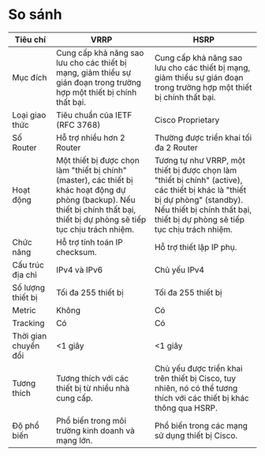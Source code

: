 # So sánh 

| Tiêu chí | VRRP |	HSRP |
| -------- | ----- | ----- |
| Mục đích | Cung cấp khả năng sao lưu cho các thiết bị mạng, giảm thiểu sự gián đoạn trong trường hợp một thiết bị chính thất bại. | Cung cấp khả năng sao lưu cho các thiết bị mạng, giảm thiểu sự gián đoạn trong trường hợp một thiết bị chính thất bại. |
| Loại giao thức |	Tiêu chuẩn của IETF (RFC 3768) |	Cisco Proprietary |
| Số Router | Hỗ trợ nhiều hơn 2 Router | Thường được triển khai tối đa 2 Router |
| Hoạt động |	Một thiết bị được chọn làm "thiết bị chính" (master), các thiết bị khác hoạt động dự phòng (backup). Nếu thiết bị chính thất bại, thiết bị dự phòng sẽ tiếp tục chịu trách nhiệm. |	Tương tự như VRRP, một thiết bị được chọn làm "thiết bị chính" (active), các thiết bị khác là "thiết bị dự phòng" (standby). Nếu thiết bị chính thất bại, thiết bị dự phòng sẽ tiếp tục chịu trách nhiệm. |
| Chức năng | Hỗ trợ tính toán IP checksum. | Hỗ trợ thiết lập IP phụ. |
| Cấu trúc địa chỉ |	IPv4 và IPv6 |	Chủ yếu IPv4 |
| Số lượng thiết bị	| Tối đa 255 thiết bị | Tối đa 255 thiết bị |
| Metric |	Không |	Có |
| Tracking |	Có	| Có |
| Thời gian chuyển đổi |	<1 giây | 	<1 giây |
| Tương thích |	Tương thích với các thiết bị từ nhiều nhà cung cấp. |	Chủ yếu được triển khai trên thiết bị Cisco, tuy nhiên, nó có thể tương thích với các thiết bị khác thông qua HSRP. |
| Độ phổ biến | Phổ biến trong môi trường kinh doanh và mạng lớn. | Phổ biến trong các mạng sử dụng thiết bị Cisco. |

